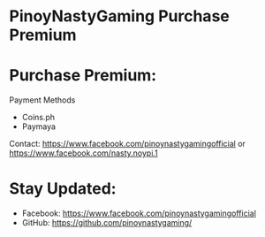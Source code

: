 # PinoyNastyGaming Purchase Premium

# Purchase Premium:

Payment Methods
   - Coins.ph
   - Paymaya
   
   Contact: https://www.facebook.com/pinoynastygamingofficial or https://www.facebook.com/nasty.noypi.1

# Stay Updated:

   - Facebook: https://www.facebook.com/pinoynastygamingofficial
   - GitHub: https://github.com/pinoynastygaming/
   
